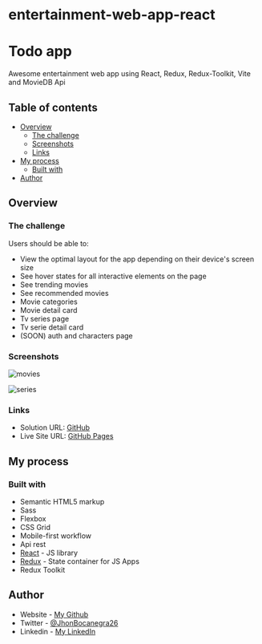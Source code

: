 # entertainment-web-app-react

# Todo app

Awesome entertainment web app using React, Redux, Redux-Toolkit, Vite and MovieDB Api

## Table of contents

- [Overview](#overview)
  - [The challenge](#the-challenge)
  - [Screenshots](#screenshots)
  - [Links](#links)
- [My process](#my-process)
  - [Built with](#built-with)
- [Author](#author)

## Overview

### The challenge

Users should be able to:

- View the optimal layout for the app depending on their device's screen size
- See hover states for all interactive elements on the page
- See trending movies
- See recommended movies
- Movie categories
- Movie detail card
- Tv series page
- Tv serie detail card
- (SOON) auth and characters page

### Screenshots

![movies](./src/assets/screenshots/movies.png)
  
![series](./src/assets/screenshots/series.png)

### Links

- Solution URL: [GitHub](https://github.com/JhonEduard26/entertainment-web-app-react)
- Live Site URL: [GitHub Pages](https://jhoneduard26.github.io/entertainment-web-app-react/)

## My process

### Built with

- Semantic HTML5 markup
- Sass
- Flexbox
- CSS Grid
- Mobile-first workflow
- Api rest
- [React](https://reactjs.org/) - JS library
- [Redux](https://redux.js.org/) - State container for JS Apps
- Redux Toolkit

## Author

- Website - [My Github](https://github.com/JhonEduard26)
- Twitter - [@JhonBocanegra26](https://twitter.com/JhonBocanegra26)
- Linkedin - [My LinkedIn](https://www.linkedin.com/in/jhon-eduard-bocanegra-ortiz/)
